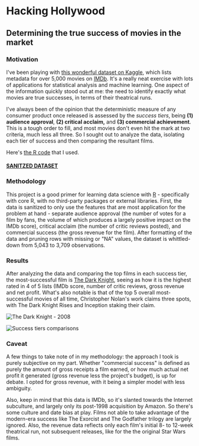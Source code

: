 # Hacking Hollywood
## Determining the true success of movies in the market
### Motivation
I've been playing with [this wonderful dataset on Kaggle](https://www.kaggle.com/deepmatrix/imdb-5000-movie-dataset), which lists metadata for over 5,000 movies on [IMDb](http://www.imdb.com). It's a really neat exercise with lots of applications for statistical analysis and machine learning. One aspect of the information quickly stood out at me: the need to identify exactly what movies are true successes, in terms of their theatrical runs.

I've always been of the opinion that the deterministic measure of any consumer product once released is assessed by the _success tiers_, being **(1) audience approval**, **(2) critical acclaim,** and **(3) commercial achievement**. This is a tough order to fill, and most movies don't even hit the mark at two criteria, much less all three. So I sought out to analyze the data, isolating each tier of success and then comparing the resultant films. 

Here's [the R code](https://github.com/jasonsalas/hackinghollywood/blob/master/sanitizeandanalyze.r) that I used.

#### **[SANITZED DATASET](https://docs.google.com/spreadsheets/d/1E8Y79RIQHxjQLNxn6U8mCZsA6zVqfoBMFzeuccLnw1U/edit?usp=sharing)**

### Methodology
This project is a good primer for learning data science with [R](https://www.r-project.org/) - specifically with core R, with no third-party packages or external libraries. First, the data is sanitized to only use the features that are most application for the problem at hand - separate audience approval (the number of votes for a film by fans, the volume of which produces a largely positive impact on the IMDb score), critical acclaim (the number of critic reviews posted), and commercial success (the gross revenue for the film). After formatting of the data and pruning rows with missing or "NA" values, the dataset is whittled-down from 5,043 to 3,709 observations.

### Results
After analyzing the data and comparing the top films in each success tier, the most-successful film is [The Dark Knight](http://www.imdb.com/title/tt0468569/), seeing as how it is the highest rated in 4 of 5 lists (IMDb score, number of critic reviews, gross revenue and net profit. What's also notable is that of the top 5 overall most-successful movies of all time, Christopher Nolan's work claims three spots, with The Dark Knight Rises and Inception staking their claim.

![The Dark Knight - 2008](http://www.dan-dare.org/FreeFun/Images/BatmanDarkKnightWallpaper1024.jpg)

![Success tiers comparisons](https://dl.dropboxusercontent.com/u/12019700/movie-successes.jpg)

### Caveat
A few things to take note of in my methodology: the approach I took is purely subjective on my part. Whether "commercial success" is defined as purely the amount of gross receipts a film earned, or how much actual net profit it generated (gross revenue less the project's budget), is up for debate. I opted for gross revenue, with it being a simpler model with less ambiguity.  

Also, keep in mind that this data is IMDb, so it's slanted towards the Internet subculture, and largely only its post-1998 acquisition by Amazon. So there's some culture and date bias at play. Films not able to take advantage of the modern-era success like The Exorcist and The Godfather trilogy are largely ignored. Also, the revenue data reflects only each film's initial 8- to 12-week theatrical run, not subsequent releases, like for the the original Star Wars films. 
